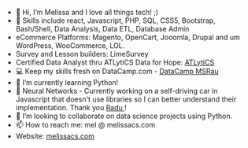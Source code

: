 - 👋 Hi, I’m Melissa and I love all things tech! ;)
- 👀 Skills include react, Javascript, PHP, SQL, CSS5, Bootstrap, Bash/Shell, Data Analysis, Data ETL, Database Admin
- eCommerce Platforms: Magento, OpenCart, Jooomla, Drupal and um WordPress, WooCommerce, LOL.
- Survey and Lesson builders: LimeSurvey
- Certified Data Analyst thru ATLytiCS Data for Hope: <a href="https://atlytics.org/units/education/">ATLytiCS</a>
- :computer: Keep my skills fresh on DataCamp.com - <a href="https://www.datacamp.com/portfolio/melissa-s-rau">DataCamp MSRau</a>                                         
- 🌱 I’m currently learning Python!
- 🌱 Neural Networks - Currently working on a self-driving car in Javascript that doesn't use libraries so I can better understand their implementation. Thank you <a href="https://www.linkedin.com/in/radu-mariescu-istodor-4629301b8/"> Radu </a>!
- 💞️ I’m looking to collaborate on data science projects using Python.
- 📫 How to reach me: mel @ melissacs.com
- Website: <a href="https://melissacs.com">melissacs.com</a>
<!---
melrauinaz/melrauinaz is a ✨ special ✨ repository because its `README.md` (this file) appears on your GitHub profile.
You can click the Preview link to take a look at your changes..
--->

